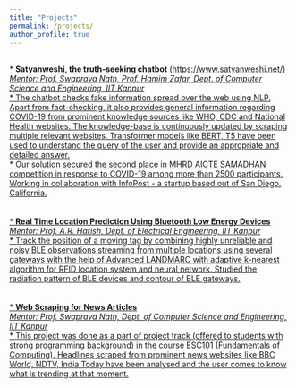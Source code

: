 ```yaml
---
title: "Projects"
permalink: /projects/
author_profile: true
---
```

<br>
* <b>Satyanweshi, the truth-seeking chatbot</b> (<a href="https://www.satyanweshi.net/">https://www.satyanweshi.net/) <br> 
<i>Mentor: Prof. Swaprava Nath, Prof. Hamim Zafar, Dept. of Computer Science and Engineering, IIT Kanpur</i><br>
	*	The chatbot checks fake information spread over the web using NLP. Apart from fact-checking, it also provides general
information regarding COVID-19 from prominent knowledge sources like WHO, CDC and National Health websites. The
knowledge-base is continuously updated by scraping multiple relevant websites. Transformer models like BERT, T5 have
been used to understand the query of the user and provide an appropriate and detailed answer.<br>
	*	Our solution secured the second place in MHRD AICTE SAMADHAN competition in response to COVID-19 among
more than 2500 participants. Working in collaboration with InfoPost - a startup based out of San Diego, California.<br>
<br>
<br>
* <b>Real Time Location Prediction Using Bluetooth Low Energy Devices</b> <br>
<i>Mentor: Prof. A.R. Harish, Dept. of Electrical Engineering, IIT Kanpur</i><br>
	*	Track the position of a moving tag by combining highly unreliable and noisy BLE observations streaming from multiple
locations using several gateways with the help of Advanced LANDMARC with adaptive k-nearest algorithm for
RFID location system and neural network. Studied the radiation pattern of BLE devices and contour of BLE gateways.<br>
<br>
<br>
* <b>Web Scraping for News Articles</b> <br>
<i>Mentor: Prof. Swaprava Nath, Dept. of Computer Science and Engineering, IIT Kanpur </i><br>
	*	This project was done as a part of project track (offered to students with strong programming background) in the course
ESC101 (Fundamentals of Computing). Headlines scraped from prominent news websites like BBC World, NDTV,
India Today have been analysed and the user comes to know what is trending at that moment.<br>

